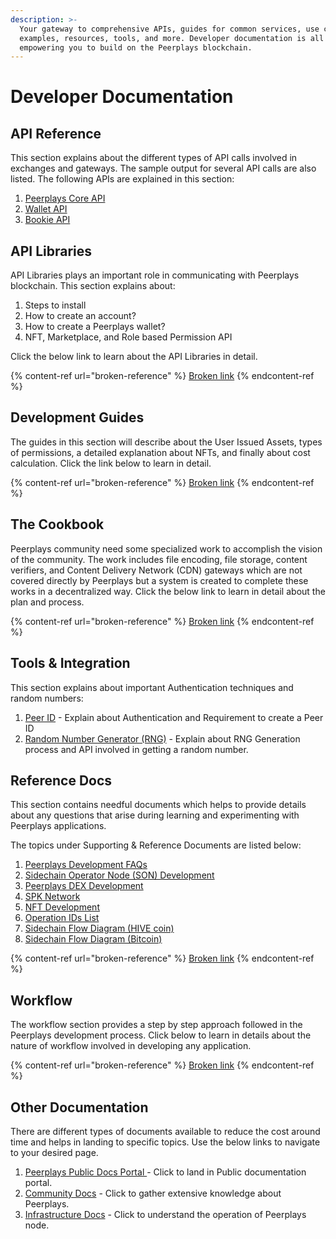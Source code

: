 ```yaml
---
description: >-
  Your gateway to comprehensive APIs, guides for common services, use case
  examples, resources, tools, and more. Developer documentation is all about
  empowering you to build on the Peerplays blockchain.
---
```


# Developer Documentation

## API Reference

This section explains about the different types of API calls involved in exchanges and gateways. The sample output for several API calls are also listed. The following APIs are explained in this section:

1. [Peerplays Core API](api-reference/peerplays-core-api/)
2. [Wallet API](api-reference/wallet-api/)
3. [Bookie API](api-reference/bookie-api/)

## API Libraries

API Libraries plays an important role in communicating with Peerplays blockchain. This section explains about:

1. Steps to install
2. How to create an account?
3. How to create a Peerplays wallet?
4. NFT, Marketplace, and Role based Permission API

Click the below link to learn about the API Libraries in detail.

{% content-ref url="broken-reference" %}
[Broken link](broken-reference)
{% endcontent-ref %}

## Development Guides

The guides in this section will describe about the User Issued Assets, types of permissions, a detailed explanation about NFTs, and finally about cost calculation. Click the link below to learn in detail.

{% content-ref url="broken-reference" %}
[Broken link](broken-reference)
{% endcontent-ref %}

## The Cookbook

Peerplays community need some specialized work to accomplish the vision of the community. The work includes file encoding, file storage, content verifiers, and Content Delivery Network (CDN) gateways which are not covered directly by Peerplays but a system is created to complete these works in a decentralized way. Click the below link to learn in detail about the plan and process.

{% content-ref url="broken-reference" %}
[Broken link](broken-reference)
{% endcontent-ref %}

## Tools & Integration

This section explains about important Authentication techniques and random numbers:

1. [Peer ID](tools-and-integrations/peerid/) - Explain about Authentication and Requirement to create a Peer ID
2. [Random Number Generator (RNG)](tools-and-integrations/random-number-generator/) - Explain about RNG Generation process and API involved in getting a random number.&#x20;

## Reference Docs

This section contains needful documents which helps to provide details about any questions that arise during learning and experimenting with Peerplays applications.

The topics under Supporting & Reference Documents are listed below:&#x20;

1. [Peerplays Development FAQs](supporting-and-reference-docs/peerplays-development-faqs.md)
2. [Sidechain Operator Node (SON) Development](supporting-and-reference-docs/sidechain-operator-node-development/)
3. [Peerplays DEX Development](supporting-and-reference-docs/peerplays-dex-development/)
4. [SPK Network](supporting-and-reference-docs/spk-network/)
5. [NFT Development](supporting-and-reference-docs/nft-development/)
6. [Operation IDs List](supporting-and-reference-docs/operation-ids-list.md)
7. [Sidechain Flow Diagram (HIVE coin)](supporting-and-reference-docs/sidechain-flow-diagram-hive.md)
8. [Sidechain Flow Diagram (Bitcoin)](supporting-and-reference-docs/sidechain-flow-diagram-bitcoin.md)

{% content-ref url="broken-reference" %}
[Broken link](broken-reference)
{% endcontent-ref %}

## Workflow

The workflow section provides a step by step approach followed in the Peerplays development process. Click below to learn in details about the nature of workflow involved in developing any application.

{% content-ref url="broken-reference" %}
[Broken link](broken-reference)
{% endcontent-ref %}

## Other Documentation

There are different types of documents available to reduce the cost around time and helps in landing to specific topics. Use the below links to navigate to your desired page.

1. [Peerplays Public Docs Portal ](https://peerplays.tech/)- Click to land in Public documentation portal.
2. [Community Docs](https://app.gitbook.com/o/-Lpj4bCPw8iNnqCwrLCQ/s/-LssGFn6gx89DxPYsP95/) - Click to gather extensive knowledge about Peerplays.
3. [Infrastructure Docs](https://app.gitbook.com/o/-Lpj4bCPw8iNnqCwrLCQ/s/-McxuwdOwK1wrj2xdejn/) - Click to understand the operation of Peerplays node.

